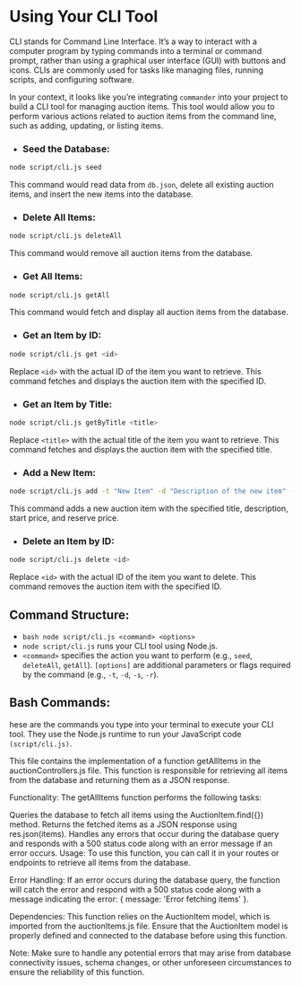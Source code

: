 # Using Your CLI Tool
CLI stands for Command Line Interface. It’s a way to interact with a computer program by typing commands into a terminal or command prompt, rather than using a graphical user interface (GUI) with buttons and icons. CLIs are commonly used for tasks like managing files, running scripts, and configuring software.

In your context, it looks like you’re integrating ```commander``` into your project to build a CLI tool for managing auction items. This tool would allow you to perform various actions related to auction items from the command line, such as adding, updating, or listing items.

- ### Seed the Database:
```bash
node script/cli.js seed
```
This command would read data from ```db.json```, delete all existing auction items, and insert the new items into the database.

- ### Delete All Items:
```bash
node script/cli.js deleteAll
```
This command would remove all auction items from the database.

- ### Get All Items:
``` bash
node script/cli.js getAll
```
This command would fetch and display all auction items from the database.

- ### Get an Item by ID:
```bash
node script/cli.js get <id>
```
Replace ```<id>``` with the actual ID of the item you want to retrieve. This command fetches and displays the auction item with the specified ID.

- ### Get an Item by Title:
```bash
node script/cli.js getByTitle <title>
```
Replace ```<title>``` with the actual title of the item you want to retrieve. This command fetches and displays the auction item with the specified title.

- ### Add a New Item:
```bash
node script/cli.js add -t "New Item" -d "Description of the new item" -s 100 -r 150
```
This command adds a new auction item with the specified title, description, start price, and reserve price.

- ### Delete an Item by ID:
```bash
node script/cli.js delete <id>
```
Replace ```<id>``` with the actual ID of the item you want to delete. This command removes the auction item with the specified ID.

## Command Structure:
- ```bash node script/cli.js <command> <options>```
- ```node script/cli.js``` runs your CLI tool using Node.js.
- ```<command>``` specifies the action you want to perform (e.g., ```seed```, ```deleteAll```, ```getAll```).
```[options]``` are additional parameters or flags required by the command (e.g., ```-t```, ```-d```, ```-s```, ```-r```).

## Bash Commands:
hese are the commands you type into your terminal to execute your CLI tool. They use the Node.js runtime to run your JavaScript code ```(script/cli.js)```.


This file contains the implementation of a function getAllItems in the auctionControllers.js file. This function is responsible for retrieving all items from the database and returning them as a JSON response.

Functionality:
The getAllItems function performs the following tasks:

Queries the database to fetch all items using the AuctionItem.find({}) method.
Returns the fetched items as a JSON response using res.json(items).
Handles any errors that occur during the database query and responds with a 500 status code along with an error message if an error occurs.
Usage:
To use this function, you can call it in your routes or endpoints to retrieve all items from the database.

Error Handling:
If an error occurs during the database query, the function will catch the error and respond with a 500 status code along with a message indicating the error: { message: 'Error fetching items' }.

Dependencies:
This function relies on the AuctionItem model, which is imported from the auctionItems.js file. Ensure that the AuctionItem model is properly defined and connected to the database before using this function.

Note:
Make sure to handle any potential errors that may arise from database connectivity issues, schema changes, or other unforeseen circumstances to ensure the reliability of this function.